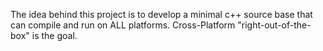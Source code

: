 The idea behind this project is to develop a minimal c++ source base that can compile and run on ALL platforms.
Cross-Platform "right-out-of-the-box" is the goal.